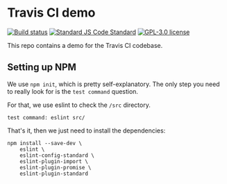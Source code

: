 # Travis CI demo

[![Build status][travis-shield]][travis-link]
[![Standard JS Code Standard][standard-shield]][standard-link]
[![GPL-3.0 license][license-shield]][license-link]

This repo contains a demo for the Travis CI codebase.

## Setting up NPM

We use `npm init`, which is pretty self-explanatory. The only step you need to
really look for is the `test command` question.

For that, we use eslint to check the `/src` directory.

```
test command: eslint src/
```

That's it, then we just need to install the dependencies:

```
npm install --save-dev \
    eslint \
    eslint-config-standard \
    eslint-plugin-import \
    eslint-plugin-promise \
    eslint-plugin-standard
```

<!-- Links -->
[travis-shield]: https://img.shields.io/travis/teamfieldtrip/travis-demo.svg
[travis-link]: https://travis-ci.org/teamfieldtrip/travis-demo

[license-shield]: https://img.shields.io/github/license/teamfieldtrip/travis-demo.svg
[license-link]: LICENSE.md

[standard-shield]: https://img.shields.io/badge/code_style-standard-brightgreen.svg
[standard-link]: http://standardjs.com/
